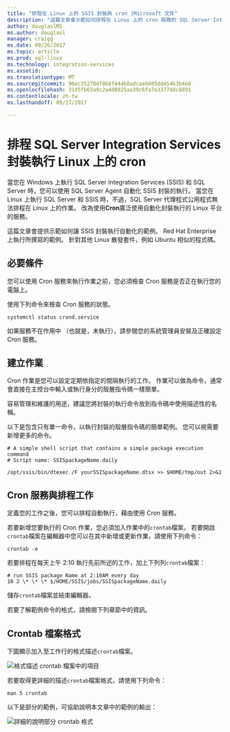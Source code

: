 ```yaml
---
title: "排程在 Linux 上的 SSIS 封裝與 cron |Microsoft 文件"
description: "這篇文章會示範如何排程在 Linux 上的 cron 服務的 SQL Server Integration Services 封裝。"
author: douglaslMS
ms.author: douglasl
manager: craigg
ms.date: 09/26/2017
ms.topic: article
ms.prod: sql-linux
ms.technology: integration-services
ms.assetid: 
ms.translationtype: MT
ms.sourcegitcommit: 96ec352784f060f444b8adcae6005dd454b3b460
ms.openlocfilehash: 31d5fb63a9c2a4d8825aa39c6fa7e3377ddc8d91
ms.contentlocale: zh-tw
ms.lasthandoff: 09/27/2017

---
```

# <a name="schedule-sql-server-integration-services-package-execution-on-linux-with-cron"></a>排程 SQL Server Integration Services 封裝執行 Linux 上的 cron

當您在 Windows 上執行 SQL Server Integration Services (SSIS) 和 SQL Server 時，您可以使用 SQL Server Agent 自動化 SSIS 封裝的執行。 當您在 Linux 上執行 SQL Server 和 SSIS 時，不過，SQL Server 代理程式公用程式無法排程在 Linux 上的作業。 改為使用**Cron**廣泛使用自動化封裝執行的 Linux 平台的服務。

這篇文章會提供示範如何讓 SSIS 封裝執行自動化的範例。 Red Hat Enterprise 上執行所撰寫的範例。 針對其他 Linux 散發套件，例如 Ubuntu 相似的程式碼。

## <a name="prerequisites"></a>必要條件

您可以使用 Cron 服務來執行作業之前，您必須檢查 Cron 服務是否正在執行您的電腦上。

使用下列命令來檢查 Cron 服務的狀態。

`systemctl status crond.service`

如果服務不在作用中 （也就是，未執行），請參閱您的系統管理員安裝及正確設定 Cron 服務。

## <a name="create-jobs"></a>建立作業

Cron 作業是您可以設定定期依指定的間隔執行的工作。 作業可以做為命令，通常會直接在主控台中輸入或執行身分的殼層指令碼一樣簡單。

容易管理和維護的用途，建議您將封裝的執行命令放到指令碼中使用描述性的名稱。

以下是包含只有單一命令，以執行封裝的殼層指令碼的簡單範例。 您可以視需要新增更多的命令。

```
# A simple shell script that contains a simple package execution command
# Script name: SSISpackageName.daily

/opt/ssis/bin/dtexec /F yourSSISpackageName.dtsx >> $HOME/tmp/out 2>&1
```

## <a name="schedule-jobs-with-the-cron-service"></a>Cron 服務與排程工作

定義您的工作之後，您可以排程自動執行，藉由使用 Cron 服務。

若要新增您要執行的 Cron 作業，您必須加入作業中的`crontab`檔案。 若要開啟`crontab`檔案在編輯器中您可以在其中新增或更新作業，請使用下列命令：

`crontab -e`

若要排程在每天上午 2:10 執行先前所述的工作，加上下列列`crontab`檔案：

```
# run SSIS package Name at 2:10AM every day
10 2 \* \* \* $/HOME/SSIS/jobs/SSISpackageName.daily
```

儲存`crontab`檔案並結束編輯器。

若要了解範例命令的格式，請檢閱下列章節中的資訊。
 
## <a name="format-of-a-crontab-file"></a>Crontab 檔案格式

下圖顯示加入至工作行的格式描述`crontab`檔案。

![格式描述 crontab 檔案中的項目](media/sql-server-linux-schedule-ssis-packages/ssis-linux-cron-job-definition.png)

若要取得更詳細的描述`crontab`檔案格式，請使用下列命令：

`man 5 crontab`

以下是部分的範例，可協助說明本文章中的範例的輸出：

![詳細的說明部分 crontab 格式](media/sql-server-linux-schedule-ssis-packages/ssis-linux-cron-crontab-format.png)

